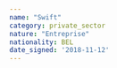 ```yaml
---
name: "Swift"
category: private_sector
nature: "Entreprise"
nationality: BEL
date_signed: '2018-11-12'
---
```

    